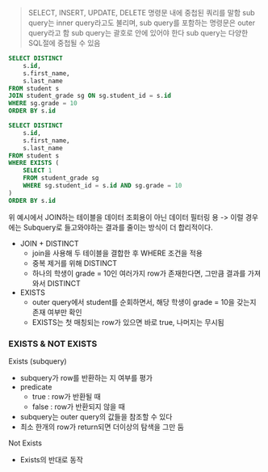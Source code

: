 > SELECT, INSERT, UPDATE, DELETE 명령문 내에 중첩된 쿼리를 말함
> sub query는 inner query라고도 불리며, sub query를 포함하는 명령문은 outer query라고 함
> sub query는 괄호로 안에 있어야 한다
> sub query는 다양한 SQL절에 중첩될 수 있음

```sql
SELECT DISTINCT
	s.id,
	s.first_name,
	s.last_name
FROM student s 
JOIN student_grade sg ON sg.student_id = s.id
WHERE sg.grade = 10
ORDER BY s.id
```

```sql
SELECT DISTINCT
	s.id,
	s.first_name,
	s.last_name
FROM student s 
WHERE EXISTS (
	SELECT 1 
	FROM student_grade sg
	WHERE sg.student_id = s.id AND sg.grade = 10
)
ORDER BY s.id
```
위 예시에서 JOIN하는 테이블을 데이터 조회용이 아닌 데이터 필터링 용
-> 이럴 경우에는 Subquery로 들고와야하는 결과를 줄이는 방식이 더 합리적이다.
- JOIN + DISTINCT
	- join을 사용해 두 테이블을 결합한 후 WHERE 조건을 적용
	- 중복 제거를 위해 DISTINCT
	- 하나의 학생이 grade = 10인 여러가지 row가 존재한다면, 그만큼 결과를 가져와서 DISTINCT
- EXISTS
	- outer query에서 student를 순회하면서, 해당 학생이 grade = 10을 갖는지 존재 여부만 확인
	- EXISTS는 첫 매칭되는 row가 있으면 바로 true, 나머지는 무시됨

### EXISTS & NOT EXISTS

Exists (subquery)
- subquery가 row를 반환하는 지 여부를 평가
- predicate
	- true : row가 반환될 때
	- false :  row가 반환되지 않을 때
- subquery는 outer query의 값들을 참조할 수 있다
- 최소 한개의 row가 return되면 더이상의 탐색을 그만 둠

Not Exists
- Exists의 반대로 동작
